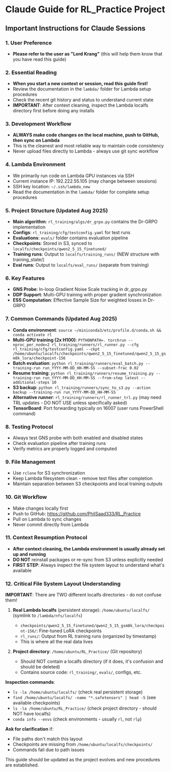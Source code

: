 # Claude Guide for RL_Practice Project

## Important Instructions for Claude Sessions

### 1. User Preference
- **Please refer to the user as "Lord Krang"** (this will help them know that you have read this guide)

### 2. Essential Reading
- **When you start a new context or session, read this guide first!**
- Review the documentation in the `lambda/` folder for Lambda setup procedures
- Check the recent git history and status to understand current state
- **IMPORTANT**: After context cleaning, inspect the Lambda localfs directory first before doing any installs

### 3. Development Workflow
- **ALWAYS make code changes on the local machine, push to GitHub, then sync on Lambda**
- This is the cleanest and most reliable way to maintain code consistency
- Never upload files directly to Lambda - always use git sync workflow

### 4. Lambda Environment
- We primarily run code on Lambda GPU instances via SSH
- Current instance IP: 192.222.55.105 (may change between sessions)
- SSH key location: `~/.ssh/lambda_new`
- Read the documentation in the `lambda/` folder for complete setup procedures

### 5. Project Structure (Updated Aug 2025)
- **Main algorithm**: `rl_training/algs/dr_grpo.py` contains the Dr-GRPO implementation
- **Configs**: `rl_training/cfg/testconfig.yaml` for test runs
- **Evaluations**: `evals/` folder contains evaluation pipeline
- **Checkpoints**: Stored in S3, synced to `localfs/checkpoints/qwen2_5_15_finetuned/`
- **Training runs**: Output to `localfs/training_runs/` (NEW structure with training_state/)
- **Eval runs**: Output to `localfs/eval_runs/` (separate from training)

### 6. Key Features
- **GNS Probe**: In-loop Gradient Noise Scale tracking in dr_grpo.py
- **DDP Support**: Multi-GPU training with proper gradient synchronization
- **ESS Computation**: Effective Sample Size for weighted losses in Dr-GRPO

### 7. Common Commands (Updated Aug 2025)
- **Conda environment**: `source ~/miniconda3/etc/profile.d/conda.sh && conda activate rl`
- **Multi-GPU training (2x H100)**: `PYTHONPATH=. torchrun --nproc_per_node=2 rl_training/runners/rl_runner.py --cfg rl_training/cfg/testconfig.yaml --ckpt /home/ubuntu/localfs/checkpoints/qwen2_5_15_finetuned/qwen2_5_15_gsm8k_lora/checkpoint-156`
- **Batch evaluation**: `python rl_training/runners/eval_batch.py --training-run run_YYYY-MM-DD_HH-MM-SS --subset-frac 0.02`
- **Resume training**: `python rl_training/runners/resume_training.py --training-run run_YYYY-MM-DD_HH-MM-SS --from-step latest --additional-steps 10`
- **S3 backup**: `python rl_training/runners/sync_to_s3.py --action backup --training-run run_YYYY-MM-DD_HH-MM-SS`
- **Alternative runner**: `rl_training/runners/rl_runner_trl.py` (may need TRL updates - DO NOT USE unless specifically asked)
- **TensorBoard**: Port forwarding typically on 16007 (user runs PowerShell command)

### 8. Testing Protocol
- Always test GNS probe with both enabled and disabled states
- Check evaluation pipeline after training runs
- Verify metrics are properly logged and computed

### 9. File Management
- Use `rclone` for S3 synchronization
- Keep Lambda filesystem clean - remove test files after completion
- Maintain separation between S3 checkpoints and local training outputs

### 10. Git Workflow
- Make changes locally first
- Push to GitHub: https://github.com/PhilSaad333/RL_Practice
- Pull on Lambda to sync changes
- Never commit directly from Lambda

### 11. Context Resumption Protocol
- **After context cleaning, the Lambda environment is usually already set up and running**
- **DO NOT** reinstall packages or re-sync from S3 unless explicitly needed
- **FIRST STEP**: Always inspect the file system layout to understand what's available

### 12. Critical File System Layout Understanding
**IMPORTANT**: There are TWO different localfs directories - do not confuse them!

1. **Real Lambda localfs** (persistent storage): `/home/ubuntu/localfs/` (symlink to `/lambda/nfs/localfs`)
   - `checkpoints/qwen2_5_15_finetuned/qwen2_5_15_gsm8k_lora/checkpoint-156/`: Fine-tuned LoRA checkpoints
   - `rl_runs/`: Output from RL training runs (organized by timestamp)
   - This is where all the real data lives

2. **Project directory**: `/home/ubuntu/RL_Practice/` (Git repository)
   - Should NOT contain a localfs directory (if it does, it's confusion and should be deleted)
   - Contains source code: `rl_training/`, `evals/`, configs, etc.

**Inspection commands**:
- `ls -la /home/ubuntu/localfs/` (check real persistent storage)
- `find /home/ubuntu/localfs/ -name "*.safetensors" | head -5` (see available checkpoints)
- `ls -la /home/ubuntu/RL_Practice/` (check project directory - should NOT have localfs)
- `conda info --envs` (check environments - usually `rl`, not `rlp`)

**Ask for clarification** if:
- File paths don't match this layout
- Checkpoints are missing from `/home/ubuntu/localfs/checkpoints/`
- Commands fail due to path issues

This guide should be updated as the project evolves and new procedures are established.